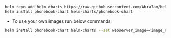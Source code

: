 ```bash
helm repo add helm-charts https://raw.githubusercontent.com/Abra7am/helm-charts/main
helm install phonebook-chart helm-charts/phonebook-chart
```

- To use your own images run below commands;

```bash
helm install phonebook-chart helm-charts --set webserver_image=<image_name>  --set resultserver_image=<image_name>
```
